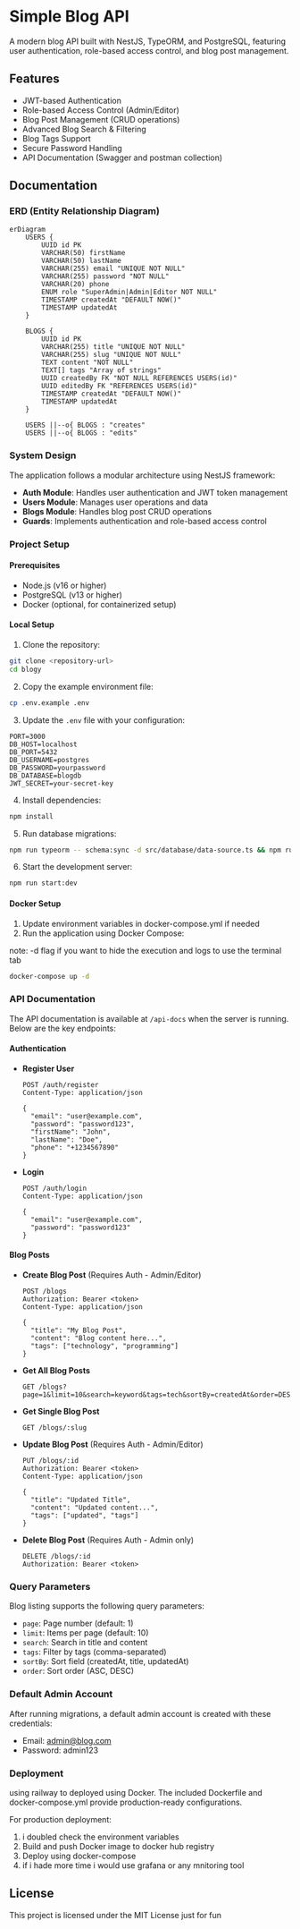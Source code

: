 # Simple Blog API

A modern blog API built with NestJS, TypeORM, and PostgreSQL, featuring user authentication, role-based access control, and blog post management.

## Features

- JWT-based Authentication
- Role-based Access Control (Admin/Editor)
- Blog Post Management (CRUD operations)
- Advanced Blog Search & Filtering
- Blog Tags Support
- Secure Password Handling
- API Documentation (Swagger and postman collection)

## Documentation

### ERD (Entity Relationship Diagram)

```mermaid
erDiagram
    USERS {
        UUID id PK
        VARCHAR(50) firstName
        VARCHAR(50) lastName
        VARCHAR(255) email "UNIQUE NOT NULL"
        VARCHAR(255) password "NOT NULL"
        VARCHAR(20) phone
        ENUM role "SuperAdmin|Admin|Editor NOT NULL"
        TIMESTAMP createdAt "DEFAULT NOW()"
        TIMESTAMP updatedAt
    }

    BLOGS {
        UUID id PK
        VARCHAR(255) title "UNIQUE NOT NULL"
        VARCHAR(255) slug "UNIQUE NOT NULL"
        TEXT content "NOT NULL"
        TEXT[] tags "Array of strings"
        UUID createdBy FK "NOT NULL REFERENCES USERS(id)"
        UUID editedBy FK "REFERENCES USERS(id)"
        TIMESTAMP createdAt "DEFAULT NOW()"
        TIMESTAMP updatedAt
    }

    USERS ||--o{ BLOGS : "creates"
    USERS ||--o{ BLOGS : "edits"
```

### System Design

The application follows a modular architecture using NestJS framework:

- **Auth Module**: Handles user authentication and JWT token management
- **Users Module**: Manages user operations and data
- **Blogs Module**: Handles blog post CRUD operations
- **Guards**: Implements authentication and role-based access control

### Project Setup

#### Prerequisites

- Node.js (v16 or higher)
- PostgreSQL (v13 or higher)
- Docker (optional, for containerized setup)

#### Local Setup

1. Clone the repository:

```bash
git clone <repository-url>
cd blogy
```

2. Copy the example environment file:

```bash
cp .env.example .env
```

3. Update the `.env` file with your configuration:

```env
PORT=3000
DB_HOST=localhost
DB_PORT=5432
DB_USERNAME=postgres
DB_PASSWORD=yourpassword
DB_DATABASE=blogdb
JWT_SECRET=your-secret-key
```

4. Install dependencies:

```bash
npm install
```

5. Run database migrations:

```bash
npm run typeorm -- schema:sync -d src/database/data-source.ts && npm run migration:run
```

6. Start the development server:

```bash
npm run start:dev
```

#### Docker Setup

1. Update environment variables in docker-compose.yml if needed
2. Run the application using Docker Compose:

note: -d flag if you want to hide the execution and logs to use the terminal tab

```bash
docker-compose up -d
```

### API Documentation

The API documentation is available at `/api-docs` when the server is running. Below are the key endpoints:

#### Authentication

- **Register User**

  ```http
  POST /auth/register
  Content-Type: application/json

  {
    "email": "user@example.com",
    "password": "password123",
    "firstName": "John",
    "lastName": "Doe",
    "phone": "+1234567890"
  }
  ```

- **Login**

  ```http
  POST /auth/login
  Content-Type: application/json

  {
    "email": "user@example.com",
    "password": "password123"
  }
  ```

#### Blog Posts

- **Create Blog Post** (Requires Auth - Admin/Editor)

  ```http
  POST /blogs
  Authorization: Bearer <token>
  Content-Type: application/json

  {
    "title": "My Blog Post",
    "content": "Blog content here...",
    "tags": ["technology", "programming"]
  }
  ```

- **Get All Blog Posts**

  ```http
  GET /blogs?page=1&limit=10&search=keyword&tags=tech&sortBy=createdAt&order=DESC
  ```

- **Get Single Blog Post**

  ```http
  GET /blogs/:slug
  ```

- **Update Blog Post** (Requires Auth - Admin/Editor)

  ```http
  PUT /blogs/:id
  Authorization: Bearer <token>
  Content-Type: application/json

  {
    "title": "Updated Title",
    "content": "Updated content...",
    "tags": ["updated", "tags"]
  }
  ```

- **Delete Blog Post** (Requires Auth - Admin only)
  ```http
  DELETE /blogs/:id
  Authorization: Bearer <token>
  ```

### Query Parameters

Blog listing supports the following query parameters:

- `page`: Page number (default: 1)
- `limit`: Items per page (default: 10)
- `search`: Search in title and content
- `tags`: Filter by tags (comma-separated)
- `sortBy`: Sort field (createdAt, title, updatedAt)
- `order`: Sort order (ASC, DESC)

### Default Admin Account

After running migrations, a default admin account is created with these credentials:

- Email: admin@blog.com
- Password: admin123

### Deployment

using railway to deployed using Docker. The included Dockerfile and docker-compose.yml provide production-ready configurations.

For production deployment:

1. i doubled check the environment variables
2. Build and push Docker image to docker hub registry
3. Deploy using docker-compose
4. if i hade more time i would use grafana or any mnitoring tool

## License

This project is licensed under the MIT License just for fun
